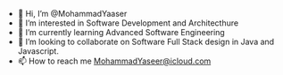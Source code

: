- 👋 Hi, I’m @MohammadYaaser
- 👀 I’m interested in Software Development and Architecthure
- 🌱 I’m currently learning Advanced Software Engineering
- 💞️ I’m looking to collaborate on Software Full Stack design in Java and Javascript.
- 📫 How to reach me MohammadYaseer@icloud.com

<!---
MohammadYaaser/MohammadYaaser is a ✨ special ✨ repository because its `README.md` (this file) appears on your GitHub profile.
You can click the Preview link to take a look at your changes.
--->
